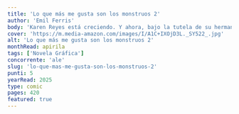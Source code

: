 ```yaml
---
title: 'Lo que más me gusta son los monstruos 2'
author: 'Emil Ferris'
body: 'Karen Reyes está creciendo. Y ahora, bajo la tutela de su hermano Deeze, mucho más relajada que la que imponía su madre, empieza a descubrir quién es en realidad. ¿No es ese el mayor misterio de nuestras vidas?Para llegar al fondo de su propia identidad, Karen tiene que seguir investigando las extrañas circunstancias que rodearon la muerte de su vecina Anka, empezando por los secretos que alberga el edificio mismo donde vive. Además, deberá comprender el frágil equilibrio sobre el que se sustenta su comunidad, un pequeño panteón compuesto por mafiosos, prostitutas, pandilleros, seres fantasmagóricos, yippies y buscavidas.Sin embargo, incluso en este caos de monstruos buenos y malos, Karen también comprobará que puede haber un lugar para el amor.'
cover: 'https://m.media-amazon.com/images/I/A1C+IXOjD3L._SY522_.jpg'
alt: 'Lo que más me gusta son los monstruos 2'
monthRead: apirila
tags: ['Novela Gráfica']
concorrente: 'ale'
slug: 'lo-que-mas-me-gusta-son-los-monstruos-2'
punti: 5
yearRead: 2025
type: comic
pages: 420
featured: true
---
```

